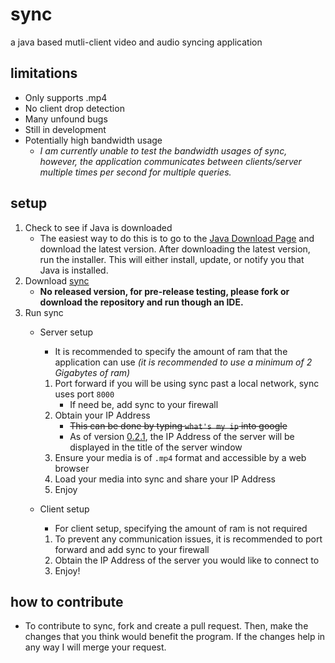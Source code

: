 # sync
a java based mutli-client video and audio syncing application

## limitations
* Only supports .mp4
* No client drop detection
* Many unfound bugs
* Still in development
* Potentially high bandwidth usage
	* _I am currently unable to test the bandwidth usages of sync, however, the application communicates between clients/server multiple times per second for multiple queries._

## setup
1. Check to see if Java is downloaded
	* The easiest way to do this is to go to the [Java Download Page](https://www.java.com/en/download/) and download the latest version. After downloading the latest version, run the installer. This will either install, update, or notify  you that Java is installed.
2. Download [sync](https://www.github.com/ajchili/sync)
	* **No released version, for pre-release testing, please fork or download the repository and run though an IDE.**
3. Run sync
	* Server setup
		* It is recommended to specify the amount of ram that the application can use _(it is recommended to use a minimum of 2 Gigabytes of ram)_
		
		1. Port forward if you will be using sync past a local network, sync uses port `8000`
			* If need be, add sync to your firewall
		2. Obtain your IP Address
			* ~~This can be done by typing `what's my ip` into google~~
			* As of version [0.2.1](https://github.com/ajchili/sync/releases/tag/0.2.1), the IP Address of the server will be displayed in the title of the server window
		3. Ensure your media is of `.mp4` format and accessible by a web browser
		4. Load your media into sync and share your IP Address
		5. Enjoy
	* Client setup
		* For client setup, specifying the amount of ram is not required
		
		1. To prevent any communication issues, it is recommended to port forward and add sync to your firewall
		2. Obtain the IP Address of the server you would like to connect to
		3. Enjoy!

## how to contribute
* To contribute to sync, fork and create a pull request. Then, make the changes that you think would benefit the program. If the changes help in any way I will merge your request.
